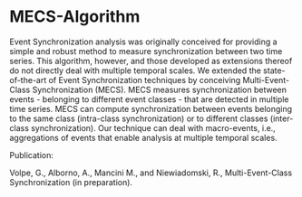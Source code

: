 # MECS-Algorithm

Event Synchronization analysis was originally conceived for providing a simple and robust method to measure synchronization between two time series. This algorithm, however, and those developed as extensions thereof do not directly deal with multiple temporal scales. We extended the state-of-the-art of Event Synchronization techniques by conceiving Multi-Event-Class Synchronization (MECS). MECS measures synchronization between events - belonging to different event classes - that are detected in multiple time series. MECS can compute synchronization between events belonging to the same class (intra-class synchronization) or to different classes (inter-class synchronization). Our technique can deal with macro-events, i.e., aggregations of events that enable analysis at multiple temporal scales. 

Publication: 

Volpe, G., Alborno, A., Mancini M., and Niewiadomski, R., Multi-Event-Class Synchronization (in preparation). 
